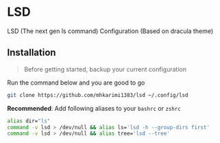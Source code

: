 # LSD
LSD (The next gen ls command) Configuration (Based on dracula theme)

## Installation

> Before getting started, backup your current configuration

Run the command below and you are good to go

```bash
git clone https://github.com/mhkarimi1383/lsd ~/.config/lsd
```

**Recommended**: Add following aliases to your `bashrc` or `zshrc`

```bash
alias dir="ls"
command -v lsd > /dev/null && alias ls='lsd -h --group-dirs first'
command -v lsd > /dev/null && alias tree='lsd --tree'
```
